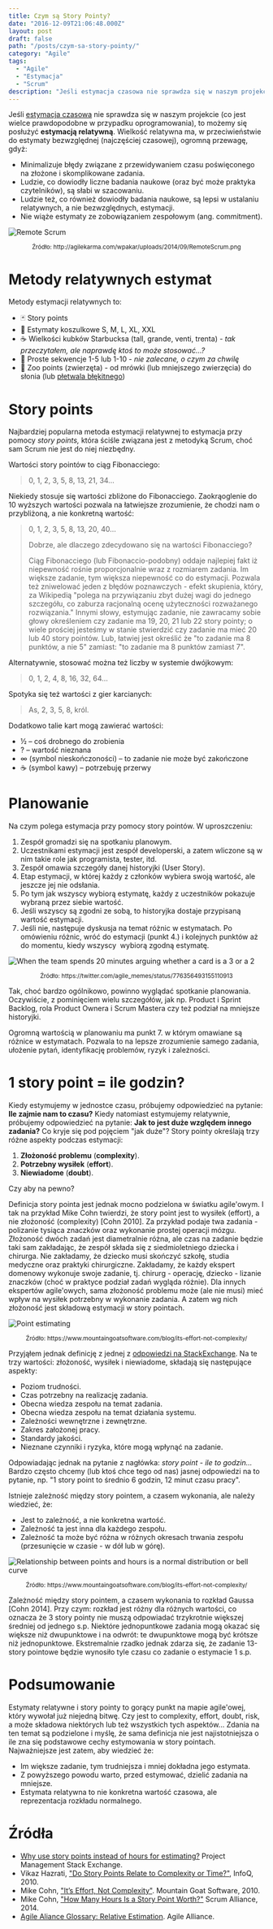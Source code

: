 ```yaml
---
title: Czym są Story Pointy?
date: "2016-12-09T21:06:48.000Z"
layout: post
draft: false
path: "/posts/czym-sa-story-pointy/"
category: "Agile"
tags:
  - "Agile"
  - "Estymacja"
  - "Scrum"
description: "Jeśli estymacja czasowa nie sprawdza się w naszym projekcie (co jest wielce prawdopodobne w przypadku oprogramowania), to możemy się posłużyć estymacją relatywną."
---
```


Jeśli [estymacja czasowa](/posts/estymacja-czasowa-godzinowa/) nie sprawdza się w naszym projekcie (co jest wielce prawdopodobne w przypadku oprogramowania), to możemy się posłużyć **estymacją relatywną**. Wielkość relatywna ma, w przeciwieństwie do estymaty bezwzględnej (najczęściej czasowej), ogromną przewagę, gdyż:

*   Minimalizuje błędy związane z przewidywaniem czasu poświęconego na złożone i skomplikowane zadania.
*   Ludzie, co dowiodły liczne badania naukowe (oraz być może praktyka czytelników), są słabi w szacowaniu.
*   Ludzie też, co również dowiodły badania naukowe, są lepsi w ustalaniu relatywnych, a nie bezwzględnych, estymacji.
*   Nie wiąże estymaty ze zobowiązaniem zespołowym (ang. commitment).

![Remote Scrum](a030b5c6-00b5-4f80-a64a-590e6b006b52.png) 

<div style="text-align: center"><small>Źródło: http://agilekarma.com/wpakar/uploads/2014/09/RemoteScrum.png</small></div>

# Metody relatywnych estymat

Metody estymacji relatywnych to:

* 🃏 Story points
* 👕 Estymaty koszulkowe S, M, L, XL, XXL
* ☕ Wielkości kubków Starbucksa (tall, grande, venti, trenta) - _tak przeczytałem, ale naprawdę ktoś to może stosować…?_
* 🔢 Proste sekwencje 1-5 lub 1-10 - _nie zalecane, o czym za chwilę_
* 🐘 Zoo points (zwierzęta) - od mrówki (lub mniejszego zwierzęcia) do słonia (lub [płetwala błękitnego](https://pl.wikipedia.org/wiki/P%C5%82etwal_b%C5%82%C4%99kitny))

# Story points

Najbardziej popularna metoda estymacji relatywnej to estymacja przy pomocy _story points,_ która ściśle związana jest z metodyką Scrum, choć sam Scrum nie jest do niej niezbędny.

Wartości story pointów to ciąg Fibonacciego:

> 0, 1, 2, 3, 5, 8, 13, 21, 34…

Niekiedy stosuje się wartości zbliżone do Fibonacciego. Zaokrąoglenie do 10 wyższych wartości pozwala na łatwiejsze zrozumienie, że chodzi nam o przybliżoną, a nie konkretną wartość:

> 0, 1, 2, 3, 5, 8, 13, 20, 40…
> 
> Dobrze, ale dlaczego zdecydowano się na wartości Fibonacciego?
> 
> Ciąg Fibonacciego (lub Fibonaccio-podobny) oddaje najlepiej fakt iż niepewność rośnie proporcjonalnie wraz z rozmiarem zadania. Im większe zadanie, tym większa niepewność co do estymacji. Pozwala też zniwelować jeden z błędów poznawczych - efekt skupienia, który, za Wikipedią "polega na przywiązaniu zbyt dużej wagi do jednego szczegółu, co zaburza racjonalną ocenę użyteczności rozważanego rozwiązania." Innymi słowy, estymując zadanie, nie zawracamy sobie głowy określeniem czy zadanie ma 19, 20, 21 lub 22 story pointy; o wiele prościej jesteśmy w stanie stwierdzić czy zadanie ma mieć 20 lub 40 story pointów. Lub, łatwiej jest określić że "to zadanie ma 8 punktów, a nie 5" zamiast: "to zadanie ma 8 punktów zamiast 7".

Alternatywnie, stosować można też liczby w systemie dwójkowym:

> 0, 1, 2, 4, 8, 16, 32, 64…
 
Spotyka się też wartości z gier karcianych:

> As, 2, 3, 5, 8, król.

Dodatkowo talie kart mogą zawierać wartości:

*   ½ – coś drobnego do zrobienia
*   ? – wartość nieznana
*   ∞ (symbol nieskończoności) – to zadanie nie może być zakończone
*   ☕ (symbol kawy) – potrzebuję przerwy

# Planowanie

Na czym polega estymacja przy pomocy story pointów. W uproszczeniu:

1.  Zespół gromadzi się na spotkaniu planowym.
2.  Uczestnikami estymacji jest zespół developerski, a zatem wliczone są w nim takie role jak programista, tester, itd.
3.  Zespół omawia szczegóły danej historyjki (User Story).
4.  Etap estymacji, w której każdy z członków wybiera swoją wartość, ale jeszcze jej nie odsłania.
5.  Po tym jak wszyscy wybiorą estymatę, każdy z uczestników pokazuje wybraną przez siebie wartość.
6.  Jeśli wszyscy są zgodni ze sobą, to historyjka dostaje przypisaną wartość estymacji.
7.  Jeśli nie, następuje dyskusja na temat różnic w estymatach. Po omówieniu różnic, wróć do estymacji (punkt 4.) i kolejnych punktów aż do momentu, kiedy wszyscy  wybiorą zgodną estymatę.

![When the team spends 20 minutes arguing whether a card is a 3 or a 2](b1fc8259-e84f-46eb-a277-98fc34d3da96.jpg)

<div style="text-align: center"><small>Źródło: https://twitter.com/agile_memes/status/776356493155110913</small></div>


Tak, choć bardzo ogólnikowo, powinno wyglądać spotkanie planowania. Oczywiście, z pominięciem wielu szczegółów, jak np. Product i Sprint Backlog, rola Product Ownera i Scrum Mastera czy też podział na mniejsze historyjki.

Ogromną wartością w planowaniu ma punkt 7. w którym omawiane są różnice w estymatach. Pozwala to na lepsze zrozumienie samego zadania, ułożenie pytań, identyfikację problemów, ryzyk i zależności.

# 1 story point = ile godzin?

Kiedy estymujemy w jednostce czasu, próbujemy odpowiedzieć na pytanie: **Ile zajmie nam to czasu?** Kiedy natomiast estymujemy relatywnie, próbujemy odpowiedzieć na pytanie: **Jak to jest duże względem innego zadania?** Co kryje się pod pojęciem "jak duże"? Story pointy określają trzy różne aspekty podczas estymacji:

1.  **Złożoność problemu** (**complexity**).
2.  **Potrzebny wysiłek** (**effort**).
3.  **Niewiadome** (**doubt**).

Czy aby na pewno?

Definicja story pointa jest jednak mocno podzielona w światku agile'owym. I tak na przykład Mike Cohn twierdzi, że story point jest to wysiłek (effort), a nie złożoność (complexity) \[Cohn 2010\]. Za przykład podaje twa zadania - polizanie tysiąca znaczków oraz wykonanie prostej operacji mózgu. Złożoność dwóch zadań jest diametralnie różna, ale czas na zadanie będzie taki sam zakładając, że zespół składa się z siedmioletniego dziecka i chirurga. Nie zakładamy, że dziecko musi skończyć szkołę, studia medyczne oraz praktyki chirurgiczne. Zakładamy, że każdy ekspert domenowy wykonuje swoje zadanie, tj. chirurg - operację, dziecko - lizanie znaczków (choć w praktyce podział zadań wygląda różnie). Dla innych ekspertów agile'owych, sama złożoność problemu może (ale nie musi) mieć wpływ na wysiłek potrzebny w wykonanie zadania. A zatem wg nich złożoność jest składową estymacji w story pointach.

![Point estimating](122736e7-6e74-4f22-af0c-1d83d41fc5ba.png)

<div style="text-align: center"><small>Źródło: https://www.mountaingoatsoftware.com/blog/its-effort-not-complexity/</small></div>

Przyjąłem jednak definicję z jednej z [odpowiedzi na StackExchange](http://pm.stackexchange.com/questions/2765/why-use-story-points-instead-of-hours-for-estimating). Na te trzy wartości: złożoność, wysiłek i niewiadome, składają się następujące aspekty:

*   Poziom trudności.
*   Czas potrzebny na realizację zadania.
*   Obecna wiedza zespołu na temat zadania.
*   Obecna wiedza zespołu na temat działania systemu.
*   Zależności wewnętrzne i zewnętrzne.
*   Zakres założonej pracy.
*   Standardy jakości.
*   Nieznane czynniki i ryzyka, które mogą wpłynąć na zadanie.

Odpowiadając jednak na pytanie z nagłówka: _story point - ile to godzin..._ Bardzo często chcemy (lub ktoś chce tego od nas) jasnej odpowiedzi na to pytanie, np. "1 story point to średnio 6 godzin, 12 minut czasu pracy".

Istnieje zależność między story pointem, a czasem wykonania, ale należy wiedzieć, że:

*   Jest to zależność, a nie konkretna wartość.
*   Zależność ta jest inna dla każdego zespołu.
*   Zależność ta może być różna w różnych okresach trwania zespołu (przesunięcie w czasie - w dół lub w górę).

![Relationship between points and hours is a normal distribution or bell curve](c4f25ae7-8f55-499e-88a3-3dd748bdddc6.jpg)

<div style="text-align: center"><small>Źródło: https://www.mountaingoatsoftware.com/blog/its-effort-not-complexity/</small></div>

Zależność między story pointem, a czasem wykonania to rozkład Gaussa \[Cohn 2014\]. Przy czym: rozkład jest różny dla różnych wartości, co oznacza że 3 story pointy nie muszą odpowiadać trzykrotnie większej średniej od jednego s.p. Niektóre jednopuntkowe zadania mogą okazać się większe niż dwupunktowe i na odwrót: te dwupunktowe mogą być krótsze niż jednopunktowe. Ekstremalnie rzadko jednak zdarza się, że zadanie 13-story pointowe będzie wynosiło tyle czasu co zadanie o estymacie 1 s.p.

# Podsumowanie

Estymaty relatywne i story pointy to gorący punkt na mapie agile'owej, który wywołał już niejedną bitwę. Czy jest to complexity, effort, doubt, risk, a może składowa niektórych lub też wszystkich tych aspektów... Zdania na ten temat są podzielone i myślę, że sama definicja nie jest najistotniejsza o ile zna się podstawowe cechy estymowania w story pointach. Najważniejsze jest zatem, aby wiedzieć że:

*   Im większe zadanie, tym trudniejsza i mniej dokładna jego estymata.
*   Z powyższego powodu warto, przed estymować, dzielić zadania na mniejsze.
*   Estymata relatywna to nie konkretna wartość czasowa, ale reprezentacja rozkładu normalnego.

# Źródła

*   [Why use story points instead of hours for estimating?](http://pm.stackexchange.com/questions/2765/why-use-story-points-instead-of-hours-for-estimating) Project Management Stack Exchange.
*   Vikaz Hazrati, ["Do Story Points Relate to Complexity or Time?"](https://www.infoq.com/news/2010/07/story-points-complexity-effort), InfoQ, 2010.
*   Mike Cohn, ["It’s Effort, Not Complexity"](https://www.mountaingoatsoftware.com/blog/its-effort-not-complexity/). Mountain Goat Software, 2010. 
*   Mike Cohn, ["How Many Hours Is a Story Point Worth?"](https://www.scrumalliance.org/community/spotlight/mike-cohn/june-2014/how-many-hours-is-a-story-point-worth) Scrum Alliance, 2014. 
*   [Agile Aliance Glossary: Relative Estimation](https://www.agilealliance.org/glossary/relative-estimation/). Agile Alliance.
